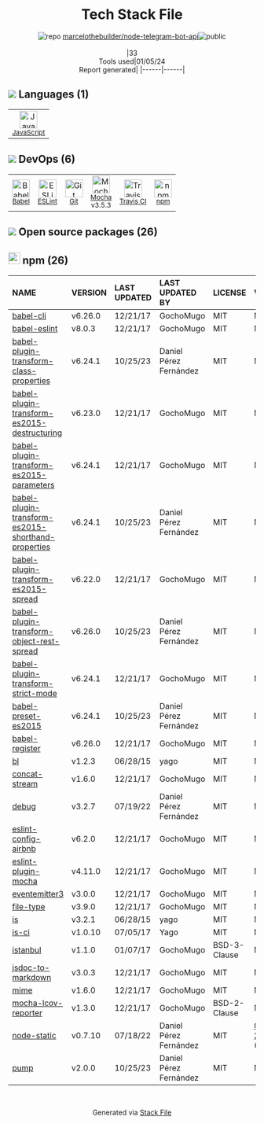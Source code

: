 <!--
&lt;--- Readme.md Snippet without images Start ---&gt;
## Tech Stack
marcelothebuilder/node-telegram-bot-api is built on the following main stack:

- [Mocha](http://mochajs.org/) – Javascript Testing Framework
- [JavaScript](https://developer.mozilla.org/en-US/docs/Web/JavaScript) – Languages
- [Babel](http://babeljs.io/) – JavaScript Compilers
- [ESLint](http://eslint.org/) – Code Review
- [Travis CI](http://travis-ci.com/) – Continuous Integration

Full tech stack [here](/techstack.md)

&lt;--- Readme.md Snippet without images End ---&gt;

&lt;--- Readme.md Snippet with images Start ---&gt;
## Tech Stack
marcelothebuilder/node-telegram-bot-api is built on the following main stack:

- <img width='25' height='25' src='https://img.stackshare.io/service/832/mocha.png' alt='Mocha'/> [Mocha](http://mochajs.org/) – Javascript Testing Framework
- <img width='25' height='25' src='https://img.stackshare.io/service/1209/javascript.jpeg' alt='JavaScript'/> [JavaScript](https://developer.mozilla.org/en-US/docs/Web/JavaScript) – Languages
- <img width='25' height='25' src='https://img.stackshare.io/service/2739/-1wfGjNw.png' alt='Babel'/> [Babel](http://babeljs.io/) – JavaScript Compilers
- <img width='25' height='25' src='https://img.stackshare.io/service/3337/Q4L7Jncy.jpg' alt='ESLint'/> [ESLint](http://eslint.org/) – Code Review
- <img width='25' height='25' src='https://img.stackshare.io/service/460/Lu6cGu0z_400x400.png' alt='Travis CI'/> [Travis CI](http://travis-ci.com/) – Continuous Integration

Full tech stack [here](/techstack.md)

&lt;--- Readme.md Snippet with images End ---&gt;
-->
<div align="center">

# Tech Stack File
![](https://img.stackshare.io/repo.svg "repo") [marcelothebuilder/node-telegram-bot-api](https://github.com/marcelothebuilder/node-telegram-bot-api)![](https://img.stackshare.io/public_badge.svg "public")
<br/><br/>
|33<br/>Tools used|01/05/24 <br/>Report generated|
|------|------|
</div>

## <img src='https://img.stackshare.io/languages.svg'/> Languages (1)
<table><tr>
  <td align='center'>
  <img width='36' height='36' src='https://img.stackshare.io/service/1209/javascript.jpeg' alt='JavaScript'>
  <br>
  <sub><a href="https://developer.mozilla.org/en-US/docs/Web/JavaScript">JavaScript</a></sub>
  <br>
  <sub></sub>
</td>

</tr>
</table>

## <img src='https://img.stackshare.io/devops.svg'/> DevOps (6)
<table><tr>
  <td align='center'>
  <img width='36' height='36' src='https://img.stackshare.io/service/2739/-1wfGjNw.png' alt='Babel'>
  <br>
  <sub><a href="http://babeljs.io/">Babel</a></sub>
  <br>
  <sub></sub>
</td>

<td align='center'>
  <img width='36' height='36' src='https://img.stackshare.io/service/3337/Q4L7Jncy.jpg' alt='ESLint'>
  <br>
  <sub><a href="http://eslint.org/">ESLint</a></sub>
  <br>
  <sub></sub>
</td>

<td align='center'>
  <img width='36' height='36' src='https://img.stackshare.io/service/1046/git.png' alt='Git'>
  <br>
  <sub><a href="http://git-scm.com/">Git</a></sub>
  <br>
  <sub></sub>
</td>

<td align='center'>
  <img width='36' height='36' src='https://img.stackshare.io/service/832/mocha.png' alt='Mocha'>
  <br>
  <sub><a href="http://mochajs.org/">Mocha</a></sub>
  <br>
  <sub>v3.5.3</sub>
</td>

<td align='center'>
  <img width='36' height='36' src='https://img.stackshare.io/service/460/Lu6cGu0z_400x400.png' alt='Travis CI'>
  <br>
  <sub><a href="http://travis-ci.com/">Travis CI</a></sub>
  <br>
  <sub></sub>
</td>

<td align='center'>
  <img width='36' height='36' src='https://img.stackshare.io/service/1120/lejvzrnlpb308aftn31u.png' alt='npm'>
  <br>
  <sub><a href="https://www.npmjs.com/">npm</a></sub>
  <br>
  <sub></sub>
</td>

</tr>
</table>


## <img src='https://img.stackshare.io/group.svg' /> Open source packages (26)</h2>

## <img width='24' height='24' src='https://img.stackshare.io/service/1120/lejvzrnlpb308aftn31u.png'/> npm (26)

|NAME|VERSION|LAST UPDATED|LAST UPDATED BY|LICENSE|VULNERABILITIES|
|:------|:------|:------|:------|:------|:------|
|[babel-cli](https://www.npmjs.com/babel-cli)|v6.26.0|12/21/17|GochoMugo |MIT|N/A|
|[babel-eslint](https://www.npmjs.com/babel-eslint)|v8.0.3|12/21/17|GochoMugo |MIT|N/A|
|[babel-plugin-transform-class-properties](https://www.npmjs.com/babel-plugin-transform-class-properties)|v6.24.1|10/25/23|Daniel Pérez Fernández |MIT|N/A|
|[babel-plugin-transform-es2015-destructuring](https://www.npmjs.com/babel-plugin-transform-es2015-destructuring)|v6.23.0|12/21/17|GochoMugo |MIT|N/A|
|[babel-plugin-transform-es2015-parameters](https://www.npmjs.com/babel-plugin-transform-es2015-parameters)|v6.24.1|12/21/17|GochoMugo |MIT|N/A|
|[babel-plugin-transform-es2015-shorthand-properties](https://www.npmjs.com/babel-plugin-transform-es2015-shorthand-properties)|v6.24.1|10/25/23|Daniel Pérez Fernández |MIT|N/A|
|[babel-plugin-transform-es2015-spread](https://www.npmjs.com/babel-plugin-transform-es2015-spread)|v6.22.0|12/21/17|GochoMugo |MIT|N/A|
|[babel-plugin-transform-object-rest-spread](https://www.npmjs.com/babel-plugin-transform-object-rest-spread)|v6.26.0|10/25/23|Daniel Pérez Fernández |MIT|N/A|
|[babel-plugin-transform-strict-mode](https://www.npmjs.com/babel-plugin-transform-strict-mode)|v6.24.1|12/21/17|GochoMugo |MIT|N/A|
|[babel-preset-es2015](https://www.npmjs.com/babel-preset-es2015)|v6.24.1|10/25/23|Daniel Pérez Fernández |MIT|N/A|
|[babel-register](https://www.npmjs.com/babel-register)|v6.26.0|12/21/17|GochoMugo |MIT|N/A|
|[bl](https://www.npmjs.com/bl)|v1.2.3|06/28/15|yago |MIT|N/A|
|[concat-stream](https://www.npmjs.com/concat-stream)|v1.6.0|12/21/17|GochoMugo |MIT|N/A|
|[debug](https://www.npmjs.com/debug)|v3.2.7|07/19/22|Daniel Pérez Fernández |MIT|N/A|
|[eslint-config-airbnb](https://www.npmjs.com/eslint-config-airbnb)|v6.2.0|12/21/17|GochoMugo |MIT|N/A|
|[eslint-plugin-mocha](https://www.npmjs.com/eslint-plugin-mocha)|v4.11.0|12/21/17|GochoMugo |MIT|N/A|
|[eventemitter3](https://www.npmjs.com/eventemitter3)|v3.0.0|12/21/17|GochoMugo |MIT|N/A|
|[file-type](https://www.npmjs.com/file-type)|v3.9.0|12/21/17|GochoMugo |MIT|N/A|
|[is](https://www.npmjs.com/is)|v3.2.1|06/28/15|yago |MIT|N/A|
|[is-ci](https://www.npmjs.com/is-ci)|v1.0.10|07/05/17|Yago |MIT|N/A|
|[istanbul](https://www.npmjs.com/istanbul)|v1.1.0|01/07/17|GochoMugo |BSD-3-Clause|N/A|
|[jsdoc-to-markdown](https://www.npmjs.com/jsdoc-to-markdown)|v3.0.3|12/21/17|GochoMugo |MIT|N/A|
|[mime](https://www.npmjs.com/mime)|v1.6.0|12/21/17|GochoMugo |MIT|N/A|
|[mocha-lcov-reporter](https://www.npmjs.com/mocha-lcov-reporter)|v1.3.0|12/21/17|GochoMugo |BSD-2-Clause|N/A|
|[node-static](https://www.npmjs.com/node-static)|v0.7.10|07/18/22|Daniel Pérez Fernández |MIT|[CVE-2023-26111](https://github.com/advisories/GHSA-5g97-whc9-8g7j) (High)<br/>[](https://github.com/advisories/GHSA-8r4g-cg4m-x23c) (Moderate)|
|[pump](https://www.npmjs.com/pump)|v2.0.0|10/25/23|Daniel Pérez Fernández |MIT|N/A|

<br/>
<div align='center'>

Generated via [Stack File](https://github.com/marketplace/stack-file)

